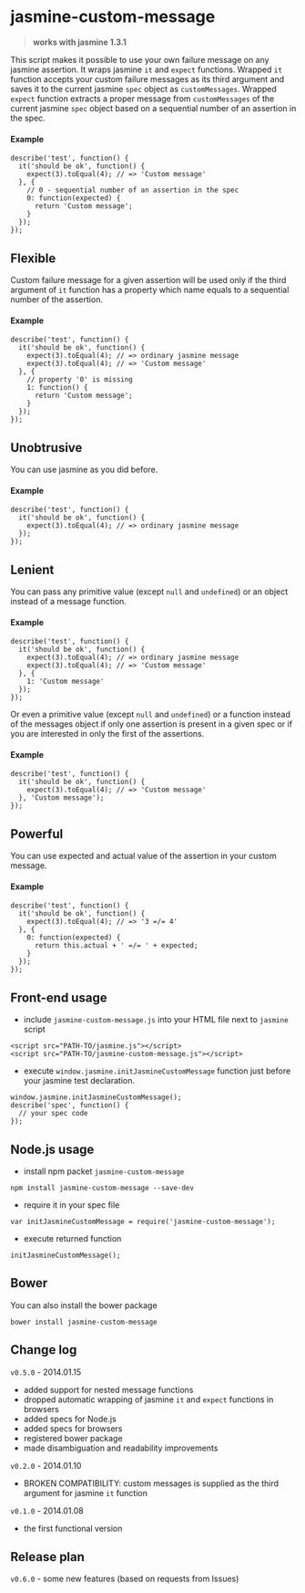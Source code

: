 jasmine-custom-message
======================
> **works with jasmine 1.3.1**



This script makes it possible to use your own failure message on any jasmine assertion. It wraps jasmine `it` and `expect` functions. Wrapped `it` function accepts your custom failure messages as its third argument and saves it to the current jasmine `spec` object as `customMessages`. Wrapped `expect` function extracts a proper message from `customMessages` of the current jasmine `spec` object based on a sequential number of an assertion in the spec.

#### Example

```
describe('test', function() {
  it('should be ok', function() {
    expect(3).toEqual(4); // => 'Custom message'
  }, {
    // 0 - sequential number of an assertion in the spec
    0: function(expected) {
      return 'Custom message';
    }
  });
});
```

## Flexible

Custom failure message for a given assertion will be used only if the third argument of `it` function has a property which name equals to a sequential number of the assertion.

#### Example

```
describe('test', function() {
  it('should be ok', function() {
    expect(3).toEqual(4); // => ordinary jasmine message
    expect(3).toEqual(4); // => 'Custom message'
  }, {
    // property '0' is missing
    1: function() {
      return 'Custom message';
    }
  });
});
```

## Unobtrusive

You can use jasmine as you did before.

#### Example

```
describe('test', function() {
  it('should be ok', function() {
    expect(3).toEqual(4); // => ordinary jasmine message
  });
});
```

## Lenient

You can pass any primitive value (except `null` and `undefined`) or an object instead of a message function.

#### Example

```
describe('test', function() {
  it('should be ok', function() {
    expect(3).toEqual(4); // => ordinary jasmine message
    expect(3).toEqual(4); // => 'Custom message'
  }, {
    1: 'Custom message'
  });
});
```

Or even a primitive value (except `null` and `undefined`) or a function instead of the messages object if only one assertion is present in a given spec or if you are interested in only the first of the assertions.

#### Example

```
describe('test', function() {
  it('should be ok', function() {
    expect(3).toEqual(4); // => 'Custom message'
  }, 'Custom message');
});
```

## Powerful

You can use expected and actual value of the assertion in your custom message.

#### Example

```
describe('test', function() {
  it('should be ok', function() {
    expect(3).toEqual(4); // => '3 =/= 4'
  }, {
    0: function(expected) {
      return this.actual + ' =/= ' + expected;
    }
  });
});
```

## Front-end usage
  * include `jasmine-custom-message.js` into your HTML file next to `jasmine` script  
```
<script src="PATH-TO/jasmine.js"></script>
<script src="PATH-TO/jasmine-custom-message.js"></script>
```

  * execute `window.jasmine.initJasmineCustomMessage` function just before your jasmine test declaration.
```
window.jasmine.initJasmineCustomMessage();
describe('spec', function() {
  // your spec code
});
```


## Node.js usage

 *  install npm packet `jasmine-custom-message`
```
npm install jasmine-custom-message --save-dev
```

 *  require it in your spec file
```
var initJasmineCustomMessage = require('jasmine-custom-message');
```

 *  execute returned function
```
initJasmineCustomMessage();
```

## Bower
You can also install the bower package
```
bower install jasmine-custom-message
```

## Change log

`v0.5.0` - 2014.01.15
  * added support for nested message functions
  * dropped automatic wrapping of jasmine `it` and `expect` functions in browsers
  * added specs for Node.js
  * added specs for browsers
  * registered bower package
  * made disambiguation and readability improvements

`v0.2.0` - 2014.01.10
  * BROKEN COMPATIBILITY: custom messages is supplied as the third argument for jasmine `it` function

`v0.1.0` - 2014.01.08
  * the first functional version  


## Release plan

`v0.6.0` - some new features (based on requests from Issues)
